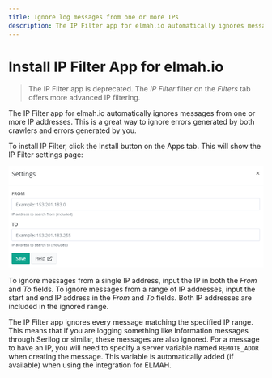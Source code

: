 ```yaml
---
title: Ignore log messages from one or more IPs
description: The IP Filter app for elmah.io automatically ignores messages from one or more IP addresses. Learn how to ignore errors from IP ranges.
---
```


# Install IP Filter App for elmah.io

> The IP Filter app is deprecated. The *IP Filter* filter on the *Filters* tab offers more advanced IP filtering.

The IP Filter app for elmah.io automatically ignores messages from one or more IP addresses. This is a great way to ignore errors generated by both crawlers and errors generated by you.

To install IP Filter, click the Install button on the Apps tab. This will show the IP Filter settings page:

![IP Filter Settings](images/ipfiltersettings.png)

To ignore messages from a single IP address, input the IP in both the _From_ and _To_ fields. To ignore messages from a range of IP addresses, input the start and end IP address in the _From_ and _To_ fields. Both IP addresses are included in the ignored range.

The IP Filter app ignores every message matching the specified IP range. This means that if you are logging something like Information messages through Serilog or similar, these messages are also ignored. For a message to have an IP, you will need to specify a server variable named `REMOTE_ADDR` when creating the message. This variable is automatically added (if available) when using the integration for ELMAH.